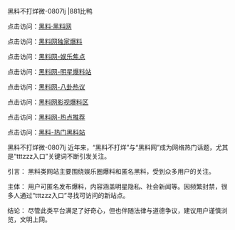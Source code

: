 黑料不打烊微-0807lj |881比鸭

点击访问：<a href="https://heiliaolvzlu3.pages.dev">黑料·黑料网</a>

点击访问：<a href="https://heiliaoyvnrda.pages.dev">黑料网独家爆料</a>

点击访问：<a href="https://heiliaokof3cy.pages.dev">黑料网-娱乐焦点</a>

点击访问：<a href="https://heiliaoryrhyu.pages.dev">黑料网-明星爆料站</a>

点击访问：<a href="https://heiliaox6jgh3.pages.dev">黑料网-八卦热议</a>

点击访问：<a href="https://heiliaoxfe5rb.pages.dev">黑料网影视爆料区</a>

点击访问：<a href="https://heiliao9wsbg3.pages.dev">黑料网-热点推荐</a>

点击访问：<a href="https://heiliao5s28gk.pages.dev">黑料-热门黑料站</a>

黑料不打烊微-0807lj
近年来，“黑料不打烊”与“黑料网”成为网络热门话题，尤其是“tttzzz入口”关键词不断引发关注。

引言：
黑料类网站主要围绕娱乐圈爆料和匿名黑料，受到众多用户的关注。

主体：
用户可匿名发布爆料，内容涵盖明星隐私、社会新闻等。因频繁封禁，很多人通过“tttzzz入口”寻找可访问的新站点。

结论：
尽管此类平台满足了好奇心，但也伴随法律与道德争议，建议用户谨慎浏览，文明上网。
